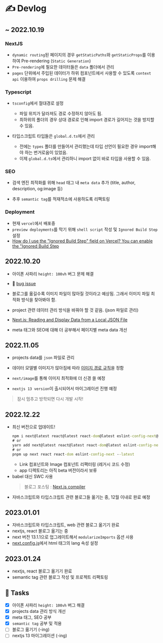 # ✍️ Devlog

## ~ 2022.10.19

### NextJS

- `dynamic routing`된 페이지의 경우 `getStaticPaths`와 `getStaticProps`를 이용하여 Pre-rendering (`Static Generation`)
- `Pre-rendering`에 필요한 데이터들은 `data` 폴더에서 관리
- `pages` 단위에서 주입된 데이터가 하위 컴포넌트에서 사용할 수 있도록 `context api` 이용하여 `props drilling` 문제 해결

### Typescript

- `tsconfig`에서 절대경로 설정

  - 파일 위치가 달라져도 경로 수정하지 않아도 됨.
  - 최하위의 폴더의 경우 상대 경로로 인해 import 경로가 길어지는 것을 방지할 수 있음.

- 타입스크립트 타입들은 `global.d.ts`에서 관리
  - 전에는 `types` 폴더를 만들어서 관리했는데 타입 선언이 필요한 경우 import해야 하는 번거로움이 있었음.
  - 이제 `global.d.ts`에서 관리하니 import 없이 바로 타입을 사용할 수 있음.

### SEO

- 검색 엔진 최적화를 위해 `head` 태그 내 `meta data` 추가 (title, author, description, og:image 등)

- 추후 `semantic tag`를 적재적소에 사용하도록 리팩토링

### Deployment

- 현재 `vercel`에서 배포중
- `preview deployments`를 막기 위해 `shell script` 작성 및 `Ignored Build Step` 설정
- [How do I use the "Ignored Build Step" field on Vercel?
  You can enable the "Ignored Build Step](https://vercel.com/guides/how-do-i-use-the-ignored-build-step-field-on-vercel)

## 2022.10.20

- 아이폰 사파리 `height: 100vh` 버그 문제 해결
- 🐛 [bug issue](https://github.com/eunnbi/dev/issues/5)

- 블로그를 옮길수록 이미지 파일이 많아질 것이라고 예상됨. 그래서 이미지 파일 최적화 방식을 찾아봐야 함.

- project 관련 데이터 관리 방식을 바꿔야 할 것 같음. (json 파일로 관리)
- [Next.js: Reading and Display Data from a Local JSON File](https://www.kindacode.com/article/next-js-reading-and-display-data-from-a-local-json-file/)

- meta 태그와 SEO에 대해 더 공부해서 페이지별 meta data 개선

## 2022.11.05

- projects data를 `json` 파일로 관리

- 데이터 모델별 이미지가 많아짐에 따라 [이미지 경로 규칙](https://github.com/eunnbi/dev/issues/6)을 정함
- `next/image`를 통해 이미지 최적화에 더 신경 쓸 예정

- `nextjs 13 version`이 출시되어서 마이그레이션 진행 예정

> 잠시 멈추고 방학되면 다시 개발 시작!

## 2022.12.22

- 최신 버전으로 업데이트!
  ```cmd
  npm i next@latest react@latest react-dom@latest eslint-config-next@latest
  # or
  yarn add next@latest react@latest react-dom@latest eslint-config-next@latest
  # or
  pnpm up next react react-dom eslint-config-next --latest
  ```
  - Link 컴포넌트와 Image 컴포넌트 리팩터링 (레거시 코드 수정)
  - app 디렉토리는 아직 beta 버전이라서 보류
- babel 대신 SWC 사용
  > 블로그 포스팅 : [Next.js compiler](https://www.eunnbi.dev/posts/next-compiler)
- 자바스크립트와 타입스크립트 관련 블로그들 옮기는 중, 12월 이내로 완료 예정

## 2023.01.01

- 자바스크립트와 타입스크립트, web 관련 블로그 옮기기 완료
- nextjs, react 블로그 옮기는 중
- next 버전 13.1.1으로 업그레이트해서 `modularizeImports` 옵션 사용
- [next.config.js](https://github.com/eunnbi/dev/blob/main/next.config.js#L4)에서 html 태그의 lang 속성 설정

## 2023.01.24

- nextjs, react 블로그 옮기기 완료
- semantic tag 관련 블로그 작성 및 프로젝트 리팩토링

## 📝 Tasks

- [x] 아이폰 사파리 `height: 100vh` 버그 해결
- [x] projects data 관리 방식 개선
- [x] meta 태그, SEO 공부
- [x] `semantic tag` 공부 및 적용
- [ ] 블로그 옮기기 (-ing)
- [ ] nextjs 13 마이그레이션 (-ing)
